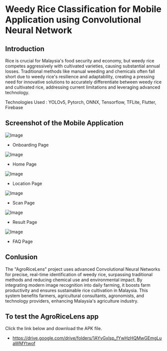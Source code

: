 # Weedy Rice Classification for Mobile Application using Convolutional Neural Network

## Introduction

Rice is crucial for Malaysia's food security and economy, but weedy rice competes aggressively with cultivated varieties, causing substantial annual losses. Traditional methods like manual weeding and chemicals often fall short due to weedy rice's resilience and adaptability, creating a pressing need for innovative solutions to accurately differentiate between weedy rice and cultivated rice, addressing current limitations and leveraging advanced technology.

Technologies Used : YOLOv5, Pytorch, ONNX, Tensorflow, TFLite, Flutter, Firebase

## Screenshot of the Mobile Application

![Image](https://github.com/user-attachments/assets/13b65112-8afd-4095-ae7f-96bf27c80621)
- Onboarding Page

![Image](https://github.com/user-attachments/assets/960d61f9-183e-45bb-9f3a-f657ad8735da)
- Home Page

![Image](https://github.com/user-attachments/assets/050889a1-6410-4765-9ea1-297070ed49e0)
- Location Page

![Image](https://github.com/user-attachments/assets/0567e18f-529d-4a89-b443-fa115df0416c)
- Scan Page

![Image](https://github.com/user-attachments/assets/fa44c85f-1e0a-4436-8238-ee566bac4cff)
- Result Page

![Image](https://github.com/user-attachments/assets/82a35054-db42-4e20-8b6d-c118f8cb45ed)
- FAQ Page

## Conlusion

The "AgroRiceLens" project uses advanced Convolutional Neural Networks for precise, real-time identification of weedy rice, surpassing traditional methods and reducing chemical use and environmental impact. By integrating modern image recognition into daily farming, it boosts farm productivity and ensures sustainable rice cultivation in Malaysia. This system benefits farmers, agricultural consultants, agronomists, and technology providers, enhancing Malaysia's agriculture industry.

## To test the AgroRiceLens app

Click the link below and download the APK file.
- https://drive.google.com/drive/folders/1AYvGxlsp_fYwHzHQMwGEmgLuaWMYtwof
